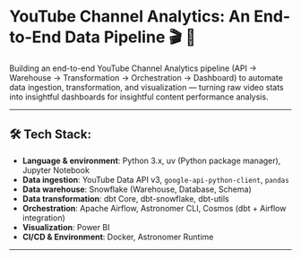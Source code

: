 # YouTube Channel Analytics: An End-to-End Data Pipeline 🎬 :memo:
Building an end-to-end YouTube Channel Analytics pipeline (API → Warehouse → Transformation → Orchestration → Dashboard) to automate data ingestion, transformation, and visualization — turning raw video stats into insightful dashboards for insightful content performance analysis.

---

## 🛠️ Tech Stack:
- **Language & environment**: Python 3.x, uv (Python package manager), Jupyter Notebook  
- **Data ingestion**: YouTube Data API v3, `google-api-python-client`, `pandas`  
- **Data warehouse**: Snowflake (Warehouse, Database, Schema)  
- **Data transformation**: dbt Core, dbt-snowflake, dbt-utils  
- **Orchestration**: Apache Airflow, Astronomer CLI, Cosmos (dbt + Airflow integration)  
- **Visualization**: Power BI 
- **CI/CD & Environment**: Docker, Astronomer Runtime

---
